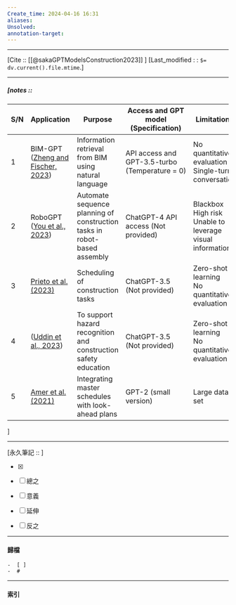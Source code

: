 ```yaml
---
Create_time: 2024-04-16 16:31
aliases: 
Unsolved: 
annotation-target:
---
```


---
[Cite :: [[@sakaGPTModelsConstruction2023]] ]
[Last_modified : : `$= dv.current().file.mtime`.]


---
##### [notes :: 

| S/N | Application                                                                                                                                  | Purpose                                                                  | Access and GPT model (Specification)           | Limitations                                                        |
| --- | -------------------------------------------------------------------------------------------------------------------------------------------- | ------------------------------------------------------------------------ | ---------------------------------------------- | ------------------------------------------------------------------ |
| 1   | BIM-GPT ([Zheng and Fischer, 2023](https://www.sciencedirect.com/science/article/pii/S2666165923001825?ref=cra_js_challenge&fr=RR-1#bib141)) | Information retrieval from BIM using natural language                    | API access and GPT-3.5-turbo (Temperature = 0) | No quantitative evaluation  <br>Single-turn conversation           |
| 2   | RoboGPT ([You et al., 2023](https://www.sciencedirect.com/science/article/pii/S2666165923001825?ref=cra_js_challenge&fr=RR-1#bib136))        | Automate sequence planning of construction tasks in robot-based assembly | ChatGPT-4 API access (Not provided)            | Blackbox  <br>High risk  <br>Unable to leverage visual information |
| 3   | [Prieto et al. (2023)](https://www.sciencedirect.com/science/article/pii/S2666165923001825?ref=cra_js_challenge&fr=RR-1#bib101)              | Scheduling of construction tasks                                         | ChatGPT-3.5 (Not provided)                     | Zero-shot learning  <br>No quantitative evaluation                 |
| 4   | ([Uddin et al., 2023](https://www.sciencedirect.com/science/article/pii/S2666165923001825?ref=cra_js_challenge&fr=RR-1#bib125))              | To support hazard recognition and construction safety education          | ChatGPT-3.5 (Not provided)                     | Zero-shot learning  <br>No quantitative evaluation                 |
| 5   | [Amer et al. (2021)](https://www.sciencedirect.com/science/article/pii/S2666165923001825?ref=cra_js_challenge&fr=RR-1#bib9)                  | Integrating master schedules with look-ahead plans                       | GPT-2 (small version)                          | Large data set                                                     |

]


---

[永久筆記 :: ]
	
- [x]

- [ ] 總之

- [ ] 意義

- [ ] 延伸

- [ ] 反之


---
#### 歸檔 
	-  [ ]
	-  #


---
#### 索引
